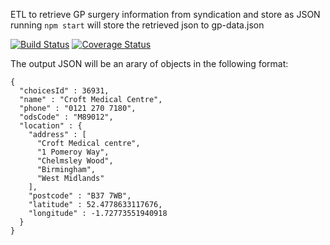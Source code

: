 ETL to retrieve GP surgery information from syndication and store as JSON
running `npm start` will store the retrieved json to gp-data.json

[![Build Status](https://travis-ci.org/nhsuk/gp-data-etl.svg?branch=master)](https://travis-ci.org/nhsuk/gp-data-etl)
[![Coverage Status](https://coveralls.io/repos/github/nhsuk/gp-data-etl/badge.svg)](https://coveralls.io/github/nhsuk/gp-data-etl)

The output JSON will be an arary of objects in the following format:
```
{
  "choicesId" : 36931,
  "name" : "Croft Medical Centre",
  "phone" : "0121 270 7180",
  "odsCode" : "M89012",
  "location" : {
    "address" : [
      "Croft Medical centre",
      "1 Pomeroy Way",
      "Chelmsley Wood",
      "Birmingham",
      "West Midlands"
    ],
    "postcode" : "B37 7WB",
    "latitude" : 52.4778633117676,
    "longitude" : -1.72773551940918
  }
}
```
